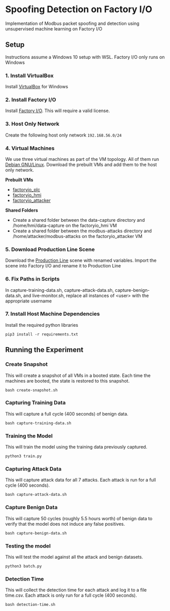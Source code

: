 # Spoofing Detection on Factory I/O
Implementation of Modbus packet spoofing and detection using unsupervised machine learning on Factory I/O

## Setup
Instructions assume a Windows 10 setup with WSL. Factory I/O only runs on Windows

### 1. Install VirtualBox
Install [VirtualBox](https://www.virtualbox.org/wiki/Downloads) for Windows

### 2. Install Factory I/O
Install [Factory I/O](https://factoryio.com/). This will require a valid license.

### 3. Host Only Network
Create the following host only network
```192.168.56.0/24```

### 4. Virtual Machines
We use three virtual machines as part of the VM topology. All of them run [Debian GNU/Linux](https://www.debian.org/). Download the prebuilt VMs and add them to the host only network.

**Prebuilt VMs**
* [factoryio_plc](https://csuohio-my.sharepoint.com/:u:/g/personal/2691149_vikes_csuohio_edu/EYCisnDWMSBJqz4v0Z1-RxsBCBdJfsBR2TdHj-R5N9z9cQ?e=Fe3377)
* [factoryio_hmi](https://csuohio-my.sharepoint.com/:u:/g/personal/2691149_vikes_csuohio_edu/EegklZsoKo5Mlvm97hMyzPYBtOYA0mK9P4fhhPa-6rRUAA?e=bYtof2)
* [factoryio_attacker](https://csuohio-my.sharepoint.com/:u:/g/personal/2691149_vikes_csuohio_edu/EYV-v-ijEOFDmxcOG6TlXtMBUsiKnn9WXmk5jdOrYrV45w?e=bjvDwg)

**Shared Folders**
* Create a shared folder between the data-capture directory and /home/hmi/data-capture on the factoryio_hmi VM
* Create a shared folder between the modbus-attacks directory and /home/attacker/modbus-attacks on the factoryio_attacker VM

### 5. Download Production Line Scene
Download the [Production Line](https://openplc.discussion.community/post/production-line-scene-from-factory-io-fbd-11657885) scene with renamed variables. Import the scene into Factory I/O and rename it to Production Line

### 6. Fix Paths in Scripts
In capture-training-data.sh, capture-attack-data.sh, capture-benign-data.sh, and live-monitor.sh, replace all instances of \<user\> with the appropriate username

### 7. Install Host Machine Dependencies
Install the required python libraries
```
pip3 install -r requirements.txt
```

## Running the Experiment
### Create Snapshot
This will create a snapshot of all VMs in a booted state. Each time the machines are booted, the state is restored to this snapshot.
```
bash create-snapshot.sh
```
### Capturing Training Data
This will capture a full cycle (400 seconds) of benign data.
```
bash capture-training-data.sh
```
### Training the Model
This will train the model using the training data previously captured.
```
python3 train.py
```
### Capturing Attack Data
This will capture attack data for all 7 attacks. Each attack is run for a full cycle (400 seconds).
```
bash capture-attack-data.sh
```
### Capture Benign Data
This will capture 50 cycles (roughly 5.5 hours worth) of benign data to verify that the model does not induce any false positives.
```
bash capture-benign-data.sh
```
### Testing the model
This will test the model against all the attack and benign datasets.
```
python3 batch.py
```
### Detection Time
This will collect the detection time for each attack and log it to a file time.csv. Each attack is only run for a full cycle (400 seconds).
```
bash detection-time.sh
```
